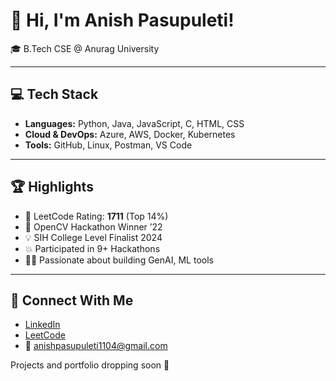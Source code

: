 # 👋 Hi, I'm Anish Pasupuleti!                     
                                                    
🎓 B.Tech CSE @ Anurag University              
        
---                                              
                                                  
## 💻 Tech Stack                                  
                        
- **Languages:** Python, Java, JavaScript, C, HTML, CSS                
- **Cloud & DevOps:** Azure, AWS, Docker, Kubernetes     
- **Tools:** GitHub, Linux, Postman, VS Code   
 
---  
 
## 🏆 Highlights

- 🧠 LeetCode Rating: **1711** (Top 14%) 
- 🥇 OpenCV Hackathon Winner ’22
- 💡 SIH College Level Finalist 2024
- 💥 Participated in 9+ Hackathons
- 👨‍💻 Passionate about building GenAI, ML tools

--- 

## 🔗 Connect With Me

- [LinkedIn](https://www.linkedin.com/in/anishpasupuleti/)
- [LeetCode](https://leetcode.com/u/AnishSai/)
- 📧 anishpasupuleti1104@gmail.com

Projects and portfolio dropping soon 🚀
